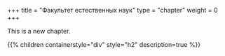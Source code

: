 +++
title = "Факультет естественных наук"
type = "chapter"
weight = 0
+++

This is a new chapter.

{{% children containerstyle="div" style="h2" description=true %}}
